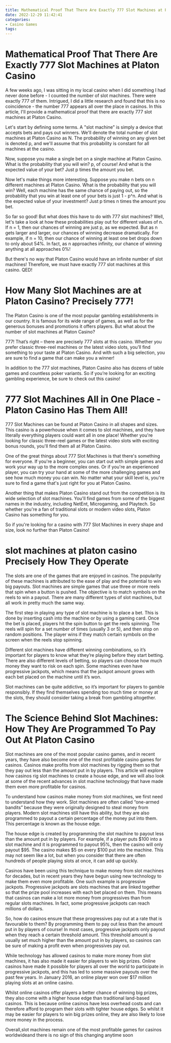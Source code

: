 ```yaml
---
title: Mathematical Proof That There Are Exactly 777 Slot Machines at Platon Casino
date: 2022-12-29 11:42:41
categories:
- Casino Games
tags:
---
```



#  Mathematical Proof That There Are Exactly 777 Slot Machines at Platon Casino

A few weeks ago, I was sitting in my local casino when I did something I had never done before - I counted the number of slot machines. There were exactly 777 of them. Intrigued, I did a little research and found that this is no coincidence - the number 777 appears all over the place in casinos. In this article, I'll provide a mathematical proof that there are exactly 777 slot machines at Platon Casino.

Let's start by defining some terms. A "slot machine" is simply a device that accepts bets and pays out winners. We'll denote the total number of slot machines at Platon Casino as N. The probability of winning on any given bet is denoted p, and we'll assume that this probability is constant for all machines at the casino.

Now, suppose you make a single bet on a single machine at Platon Casino. What is the probability that you will win? p, of course! And what is the expected value of your bet? Just p times the amount you bet.

Now let's make things more interesting. Suppose you make n bets on n different machines at Platon Casino. What is the probability that you will win? Well, each machine has the same chance of paying out, so the probability that you win at least one of your bets is just 1 - p^n. And what is the expected value of your investment? Just p times n times the amount you bet.

So far so good! But what does this have to do with 777 slot machines? Well, let's take a look at how these probabilities play out for different values of n. If n = 1, then our chances of winning are just p, as we expected. But as n gets larger and larger, our chances of winning decrease dramatically. For example, if n = 10, then our chance of winning at least one bet drops down to only about 54%. In fact, as n approaches infinity, our chance of winning anything at all approaches 0%!

But there's no way that Platon Casino would have an infinite number of slot machines! Therefore, we must have exactly 777 slot machines at this casino. QED!

#  How Many Slot Machines are at Platon Casino? Precisely 777!

The Platon Casino is one of the most popular gambling establishments in our country. It is famous for its wide range of games, as well as for the generous bonuses and promotions it offers players. But what about the number of slot machines at Platon Casino?

 777! That’s right – there are precisely 777 slots at this casino. Whether you prefer classic three-reel machines or the latest video slots, you’ll find something to your taste at Platon Casino. And with such a big selection, you are sure to find a game that can make you a winner!

In addition to the 777 slot machines, Platon Casino also has dozens of table games and countless poker variants. So if you’re looking for an exciting gambling experience, be sure to check out this casino!

#  777 Slot Machines All in One Place - Platon Casino Has Them All!

777 Slot Machines can be found at Platon Casino in all shapes and sizes. This casino is a powerhouse when it comes to slot machines, and they have literally everything players could want all in one place! Whether you're looking for classic three-reel games or the latest video slots with exciting bonus rounds, you'll find them all at Platon Casino.

One of the great things about 777 Slot Machines is that there's something for everyone. If you're a beginner, you can start out with simple games and work your way up to the more complex ones. Or if you're an experienced player, you can try your hand at some of the more challenging games and see how much money you can win. No matter what your skill level is, you're sure to find a game that's just right for you at Platon Casino.

Another thing that makes Platon Casino stand out from the competition is its wide selection of slot machines. You'll find games from some of the biggest names in the industry, including NetEnt, Microgaming, and Playtech. So whether you're a fan of traditional slots or modern video slots, Platon Casino has something for you.

So if you're looking for a casino with 777 Slot Machines in every shape and size, look no further than Platon Casino!

#  slot machines at platon casino Precisely How They Operate

The slots are one of the games that are enjoyed in casinos. The popularity of these machines is attributed to the ease of play and the potential to win big payouts. Slot machines are simple games that use three or more reels that spin when a button is pushed. The objective is to match symbols on the reels to win a payout. There are many different types of slot machines, but all work in pretty much the same way.

The first step in playing any type of slot machine is to place a bet. This is done by inserting cash into the machine or by using a gaming card. Once the bet is placed, players hit the spin button to get the reels spinning. The reels will spin for a set number of times (usually 3 or 5), and then stop on random positions. The player wins if they match certain symbols on the screen when the reels stop spinning.

Different slot machines have different winning combinations, so it’s important for players to know what they’re playing before they start betting. There are also different levels of betting, so players can choose how much money they want to risk on each spin. Some machines even have progressive jackpots, which means that the jackpot amount grows with each bet placed on the machine until it’s won.

Slot machines can be quite addictive, so it’s important for players to gamble responsibly. If they find themselves spending too much time or money at the slots, they should consider taking a break from gambling altogether.

#  The Science Behind Slot Machines: How They Are Programmed To Pay Out At Platon Casino

Slot machines are one of the most popular casino games, and in recent years, they have also become one of the most profitable casino games for casinos. Casinos make profits from slot machines by rigging them so that they pay out less than the amount put in by players. This article will explore how casinos rig slot machines to create a house edge, and we will also look at some of the recent advances in slot machine technology that have made them even more profitable for casinos.

To understand how casinos make money from slot machines, we first need to understand how they work. Slot machines are often called “one-armed bandits” because they were originally designed to steal money from players. Modern slot machines still have this ability, but they are also programmed to payout a certain percentage of the money put into them. This percentage is known as the house edge.

The house edge is created by programming the slot machine to payout less than the amount put in by players. For example, if a player puts $100 into a slot machine and it is programmed to payout 95%, then the casino will only payout $95. The casino makes $5 on every $100 put into the machine. This may not seem like a lot, but when you consider that there are often hundreds of people playing slots at once, it can add up quickly.

Casinos have been using this technique to make money from slot machines for decades, but in recent years they have begun using new technology to make them even more profitable. One such example is progressive jackpots. Progressive jackpots are slots machines that are linked together so that the prize pool increases with each bet placed on them. This means that casinos can make a lot more money from progressives than from regular slots machines. In fact, some progressive jackpots can reach millions of dollars.

So, how do casinos ensure that these progressives pay out at a rate that is favourable to them? By programming them to pay out less than the amount put in by players of course! In most cases, progressive jackpots only payout when they reach a certain threshold amount. This threshold amount is usually set much higher than the amount put in by players, so casinos can be sure of making a profit even when progressives pay out.

While technology has allowed casinos to make more money from slot machines, it has also made it easier for players to win big prizes. Online casinos have made it possible for players all over the world to participate in progressive jackpots, and this has led to some massive payouts over the past few years. In January 2016, an online player won over $17 million playing slots at an online casino.

Whilst online casinos offer players a better chance of winning big prizes, they also come with a higher house edge than traditional land-based casinos. This is because online casinos have less overhead costs and can therefore afford to program their slots with tighter house edges. So whilst it may be easier for players to win big prizes online, they are also likely to lose more money in the process.

Overall,slot machines remain one of the most profitable games for casinos worldwideand there is no sign of this changing anytime soon
